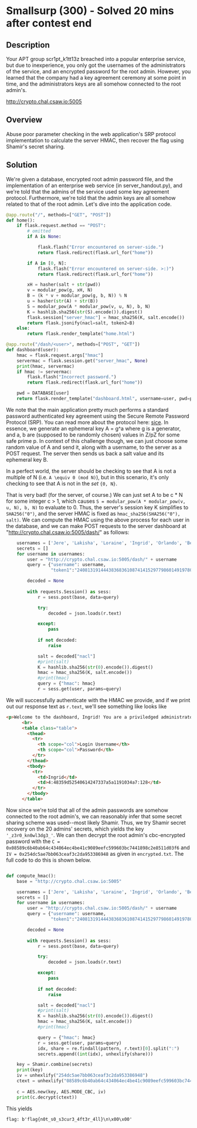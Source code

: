 # Smallsurp (300) - Solved 20 mins after contest end

## Description

Your APT group scr1pt\_k1tt13z breached into a popular enterprise service, but due to inexperience, you only got the usernames of the administrators of the service, and an encrypted password for the root admin. However, you learned that the company had a key agreement ceremony at some point in time, and the administrators keys are all somehow connected to the root admin's.

http://crypto.chal.csaw.io:5005


## Overview

Abuse poor parameter checking in the web application's SRP protocol implementation to calculate the server HMAC, then recover the flag using Shamir's secret sharing.

## Solution

We're given a database, encrypted root admin password file, and the implementation of an enterprise web service (in server\_handout.py), and we're told that the admins of the service used some key agreement protocol.  Furthermore, we're told that the admin keys are all somehow related to that of the root admin.  Let's dive into the application code.

```python
@app.route("/", methods=["GET", "POST"])
def home():
    if flask.request.method == "POST":
        # omitted
        if A is None:

            flask.flash("Error encountered on server-side.")
            return flask.redirect(flask.url_for("home"))

        if A in [0, N]:
            flask.flash("Error encountered on server-side. >:)")
            return flask.redirect(flask.url_for("home"))

        xH = hasher(salt + str(pwd))
        v = modular_pow(g, xH, N)
        B = (k * v + modular_pow(g, b, N)) % N
        u = hasher(str(A) + str(B))
        S = modular_pow(A * modular_pow(v, u, N), b, N)
        K = hashlib.sha256(str(S).encode()).digest()
        flask.session["server_hmac"] = hmac_sha256(K, salt.encode())
        return flask.jsonify(nacl=salt, token2=B)
    else:
        return flask.render_template("home.html")

@app.route("/dash/<user>", methods=["POST", "GET"])
def dashboard(user):
    hmac = flask.request.args["hmac"]
    servermac = flask.session.get("server_hmac", None)
    print(hmac, servermac)
    if hmac != servermac:
        flask.flash("Incorrect password.")
        return flask.redirect(flask.url_for("home"))

    pwd = DATABASE[user]
    return flask.render_template("dashboard.html", username=user, pwd=pwd)

```

We note that the main application pretty much performs a standard password authenticated key agreement using the Secure Remote Password Protocol (SRP).  You can read more about the protocol here: [sice](https://en.wikipedia.org/wiki/Secure_Remote_Password_protocol).  In essence, we generate an ephemeral key A = g^a where g is a generator, and a, b are (supposed to be randomly chosen) values in Z/pZ for some safe prime p.  In context of this challenge though, we can just choose some random value of A and send it, along with a username, to the server as a POST request.  The server then sends us back a salt value and its ephemeral key B.  

In a perfect world, the server should be checking to see that A is not a multiple of N (i.e. `A \equiv 0 (mod N)`), but in this scenario, it's only checking to see that A is not in the _set_ `{0, N}`.  

That is very bad! (for the server, of course.)  We can just set A to be c * N for some integer c > 1, which causes `S = modular_pow(A * modular_pow(v, u, N), b, N)` to evaluate to 0.  Thus, the server's session key K simplifies to `SHA256("0")`, and the server HMAC is fixed as `hmac_sha256(SHA256("0"), salt)`.  We can compute the HMAC using the above process for each user in the database, and we can make POST requests to the server dashboard at "http://crypto.chal.csaw.io:5005/dash/<user>" as follows:

```python
    usernames = ['Jere', 'Lakisha', 'Loraine', 'Ingrid', 'Orlando', 'Berry', 'Alton', 'Bryan', 'Kathryn', 'Brigitte', 'Dannie', 'Jo', 'Leslie', 'Adrian', 'Autumn', 'Kellie', 'Alphonso', 'Joel', 'Alissa', 'Rubin']
    secrets = []
    for username in usernames:
        user = "http://crypto.chal.csaw.io:5005/dash/" + username
        query = {"username": username,
                 "token1":"240813191444383683610874141529779860149197802230704769987870099100087528009907833040793311446806654962619628779479768893754046830059506665136223928945955844493985860589048372285183371960781762148318571728054479065130190173251314874819258678950694281789476446925580245284216649024815216185549537539602050443878"}

        decoded = None
        
        with requests.Session() as sess:
            r = sess.post(base, data=query)

            try:
                decoded = json.loads(r.text)

            except:
                pass
            
            if not decoded:
                raise

            salt = decoded["nacl"]
            #print(salt)
            K = hashlib.sha256(str(0).encode()).digest()
            hmac = hmac_sha256(K, salt.encode())
            #print(hmac)
            query = {"hmac": hmac}
            r = sess.get(user, params=query)

```

We will successfully authenticate with the HMAC we provide, and if we print out our response text as `r.text`, we'll see something like looks like 

```html
<p>Welcome to the dashboard, Ingrid! You are a priviledged administrator for the Company.</p>
      <br>
	  <table class="table">
        <thead>
          <tr>
            <th scope="col">Login Username</th>
            <th scope="col">Password</th>
          </tr>
        </thead>
        <tbody>
          <tr>
            <td>Ingrid</td>
            <td>4:48359d52540614247337a5a1191034a7:128</td>
          </tr>
        </tbody>
      </table>
```

Now since we're told that all of the admin passwords are somehow connected to the root admin's, we can reasonably infer that some secret sharing scheme was used--most likely Shamir.  Thus, we try Shamir secret recovery on the 20 admins' secrets, which yields the key `'_z3r0_kn0wl3dg3_'`.  We can then decrypt the root admin's cbc-encrypted password with the `C = 0x08589c6b40ab64c434064ec4be41c9089eefc599603bc7441898c2e8511d03f6` and `IV = 0x254dc5ae7bb063ceaf3c2da953386948` as given in `encrypted.txt`.  The full code to do this is shown below.

```python

def compute_hmac():
    base = "http://crypto.chal.csaw.io:5005"

    usernames = ['Jere', 'Lakisha', 'Loraine', 'Ingrid', 'Orlando', 'Berry', 'Alton', 'Bryan', 'Kathryn', 'Brigitte', 'Dannie', 'Jo', 'Leslie', 'Adrian', 'Autumn', 'Kellie', 'Alphonso', 'Joel', 'Alissa', 'Rubin']
    secrets = []
    for username in usernames:
        user = "http://crypto.chal.csaw.io:5005/dash/" + username
        query = {"username": username,
                 "token1":"240813191444383683610874141529779860149197802230704769987870099100087528009907833040793311446806654962619628779479768893754046830059506665136223928945955844493985860589048372285183371960781762148318571728054479065130190173251314874819258678950694281789476446925580245284216649024815216185549537539602050443878"}

        decoded = None
        
        with requests.Session() as sess:
            r = sess.post(base, data=query)

            try:
                decoded = json.loads(r.text)

            except:
                pass
            
            if not decoded:
                raise

            salt = decoded["nacl"]
            #print(salt)
            K = hashlib.sha256(str(0).encode()).digest()
            hmac = hmac_sha256(K, salt.encode())
            #print(hmac)

            query = {"hmac": hmac}
            r = sess.get(user, params=query)
            idx, share = re.findall(pattern, r.text)[0].split(":")
            secrets.append((int(idx), unhexlify(share)))

    key = Shamir.combine(secrets)
    print(key)
    iv = unhexlify("254dc5ae7bb063ceaf3c2da953386948")
    ctext = unhexlify("08589c6b40ab64c434064ec4be41c9089eefc599603bc7441898c2e8511d03f6")
    
    c = AES.new(key, AES.MODE_CBC, iv)
    print(c.decrypt(ctext))
```

This yields 

```
flag: b'flag{n0t_s0_s3cur3_4ft3r_4ll}\n\x00\x00'
```

